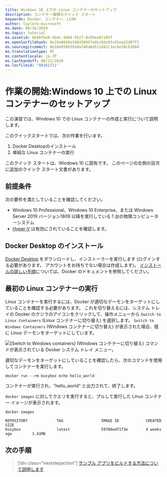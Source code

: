 ```yaml
---
title: Windows 10 上での Linux コンテナーのセットアップ
description: コンテナー展開のクイック スタート
keywords: Docker、コンテナー、LCOW
author: taylorb-microsoft
ms.date: 08/16/2019
ms.topic: tutorial
ms.assetid: bb9bfbe0-5bdc-4984-912f-9c93ea67105f
ms.openlocfilehash: 0e29a8645e34845895fedcc8dc03c01ea12d07f2
ms.sourcegitcommit: bb18e6568393da748a6d511d41c3acbe38c62668
ms.translationtype: HT
ms.contentlocale: ja-JP
ms.lasthandoff: 08/12/2020
ms.locfileid: "88161711"
---
```

# <a name="get-started-set-up-linux-containers-on-windows-10"></a>作業の開始:Windows 10 上での Linux コンテナーのセットアップ

この演習では、Windows 10 での Linux コンテナーの作成と実行について説明します。

このクイックスタートでは、次の作業を行います。

1. Docker Desktopのインストール
2. 単純な Linux コンテナーの実行

このクイック スタートは、Windows 10 に固有です。 このページの左側の目次に追加のクイック スタート文書があります。

## <a name="prerequisites"></a>前提条件

次の要件を満たしていることを確認してください。
- Windows 10 Professional、Windows 10 Enterprise、または Windows Server 2019 バージョン1809 以降を実行している 1 台の物理コンピューターシステム
- [Hyper-V](https://docs.microsoft.com/virtualization/hyper-v-on-windows/reference/hyper-v-requirements) は有効にされていることを確認します。

## <a name="install-docker-desktop"></a>Docker Desktop のインストール

[Docker Desktop](https://store.docker.com/editions/community/docker-ce-desktop-windows) をダウンロードし、インストーラーを実行します (ログインする必要があります。 アカウントをお持ちでない場合は作成します)。 [インストールの詳しい手順](https://docs.docker.com/docker-for-windows/install)については、Docker のドキュメントを参照してください。

## <a name="run-your-first-linux-container"></a>最初の Linux コンテナーの実行

Linux コンテナーを実行するには、Docker が適切なデーモンをターゲットにしていることを確認する必要があります。 これを切り替えるには、システム トレイの Docker のクジラのアイコンをクリックして、操作メニューから `Switch to Linux Containers` (Linux コンテナーに切り替え) を選択します。 `Switch to Windows Containers` (Windows コンテナーに切り替え) が表示された場合、既に Linux デーモンをターゲットにしています。

![[Switch to Windows containers] (Windows コンテナーに切り替え) コマンドが表示されている Docker システム トレイ メニュー。](./media/switchDaemon.png)

適切なデーモンをターゲットにしていることを確認したら、次のコマンドを使用してコンテナーを実行します。

```console
docker run --rm busybox echo hello_world
```

コンテナーが実行され、"hello_world" と出力されて、終了します。

`docker images` に対してクエリを実行すると、プルして実行した Linux コンテナー イメージが表示されます。

```console
docker images

REPOSITORY             TAG                 IMAGE ID            CREATED             SIZE
busybox                latest              59788edf1f3e        4 weeks ago         3.41MB
```

## <a name="next-steps"></a>次の手順

> [!div class="nextstepaction"]
> [サンプル アプリをビルドする方法について説明します](./building-sample-app.md)
